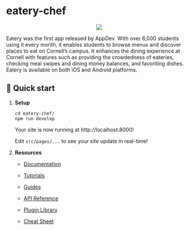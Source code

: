 # eatery-chef

<p align="center">
  <img src="https://user-images.githubusercontent.com/57964367/195434786-14a374ec-04b6-420c-9ea6-7002cd37cb10.png" />
</p>

Eatery was the first app released by AppDev. With over 6,000 students using it every month, it enables students to browse menus and discover places to eat on Cornell’s campus. It enhances the dining experience at Cornell with features such as providing the crowdedness of eateries, checking meal swipes and dining money balances, and favoriting dishes. Eatery is available on both iOS and Android platforms.

## 🚀 Quick start

1.  **Setup**

    ```shell
    cd eatery-chef/
    npm run develop
    ```

    Your site is now running at http://localhost:8000!

    Edit `src/pages/...` to see your site update in real-time!

2.  **Resources**

    - [Documentation](https://www.gatsbyjs.com/docs/?utm_source=starter&utm_medium=readme&utm_campaign=minimal-starter-ts)

    - [Tutorials](https://www.gatsbyjs.com/tutorial/?utm_source=starter&utm_medium=readme&utm_campaign=minimal-starter-ts)

    - [Guides](https://www.gatsbyjs.com/tutorial/?utm_source=starter&utm_medium=readme&utm_campaign=minimal-starter-ts)

    - [API Reference](https://www.gatsbyjs.com/docs/api-reference/?utm_source=starter&utm_medium=readme&utm_campaign=minimal-starter-ts)

    - [Plugin Library](https://www.gatsbyjs.com/plugins?utm_source=starter&utm_medium=readme&utm_campaign=minimal-starter-ts)

    - [Cheat Sheet](https://www.gatsbyjs.com/docs/cheat-sheet/?utm_source=starter&utm_medium=readme&utm_campaign=minimal-starter-ts)
